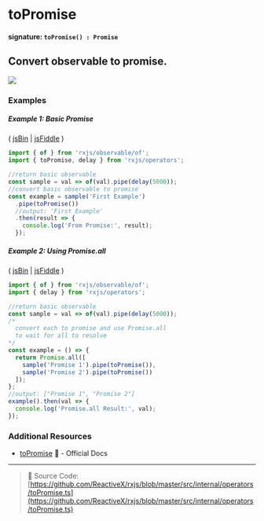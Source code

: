 # toPromise

#### signature: `toPromise() : Promise`

## Convert observable to promise.

<a href="https://ultimateangular.com/?ref=76683_kee7y7vk"><img src="https://ultimateangular.com/assets/img/banners/ua-leader.svg"></a>

### Examples

##### Example 1: Basic Promise

( [jsBin](http://jsbin.com/favoqecixi/1/edit?js,console) |
[jsFiddle](https://jsfiddle.net/btroncone/thykc9up/) )

```js
import { of } from 'rxjs/observable/of';
import { toPromise, delay } from 'rxjs/operators';

//return basic observable
const sample = val => of(val).pipe(delay(5000));
//convert basic observable to promise
const example = sample('First Example')
  .pipe(toPromise())
  //output: 'First Example'
  .then(result => {
    console.log('From Promise:', result);
  });
```

##### Example 2: Using Promise.all

( [jsBin](http://jsbin.com/hutiyicaco/1/edit?js,console) |
[jsFiddle](https://jsfiddle.net/btroncone/xzu6u7hs/) )

```js
import { of } from 'rxjs/observable/of';
import { delay } from 'rxjs/operators';

//return basic observable
const sample = val => of(val).pipe(delay(5000));
/*
  convert each to promise and use Promise.all
  to wait for all to resolve
*/
const example = () => {
  return Promise.all([
    sample('Promise 1').pipe(toPromise()),
    sample('Promise 2').pipe(toPromise())
  ]);
};
//output: ["Promise 1", "Promise 2"]
example().then(val => {
  console.log('Promise.all Result:', val);
});
```

### Additional Resources

* [toPromise](https://github.com/Reactive-Extensions/RxJS/blob/master/doc/api/core/operators/topromise.md)
  :newspaper: - Official Docs

---

> :file_folder: Source Code:
> [https://github.com/ReactiveX/rxjs/blob/master/src/internal/operators/toPromise.ts](https://github.com/ReactiveX/rxjs/blob/master/src/internal/operators/toPromise.ts)
